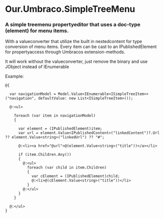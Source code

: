# Our.Umbraco.SimpleTreeMenu

### A simple treemenu propertyeditor that uses a doc-type (element) for menu items.

With a valueconverter that utilize the built in nestedcontent for type conversion of menu items.
Every item can be cast to an IPublishedElement for propertyaccess through Umbracos extension-methods.

It will work without the valueconverter, just remove the binary and use JObject instead of IEnumerable<ISimpleTreeItem>


Example:


```
@{

  var navigationModel = Model.Value<IEnumerable<ISimpleTreeItem>>("navigation", defaultValue: new List<ISimpleTreeItem>());
  
  @:<ul>

    foreach (var item in navigationModel)
    {

      var element = (IPublishedElement)item;
      var url = element.Value<IPublishedContent>("linkedContent")?.Url ?? element.Value<string>("linkedUrl") ?? "#";

      @:<li><a href="@url">@(element.Value<string>("title"))</a></li>

      if (item.Children.Any())
      {
        @:<ul>
          foreach (var child in item.Children)
          {
            var cElement = (IPublishedElement)child;
            @:<li>@(cElement.Value<string>("title"))</li>
          }
        @:</ul>
      }
    }

  @:</ul>
}
```
